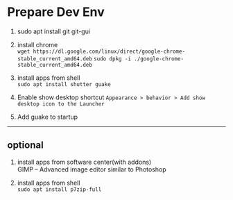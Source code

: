 # Prepare Dev Env
1. sudo apt install git git-gui

2. install chrome  
`wget https://dl.google.com/linux/direct/google-chrome-stable_current_amd64.deb`
`sudo dpkg -i ./google-chrome-stable_current_amd64.deb`  
  
3. install apps from shell  
`sudo apt install shutter guake`

4. Enable show desktop shortcut
`Appearance > behavior > Add show desktop icon to the Launcher`

5. Add guake to startup

----------
## optional
1. install apps from software center(with addons)  
	GIMP – Advanced image editor similar to Photoshop    

2. install apps from shell  
`sudo apt install p7zip-full`   

